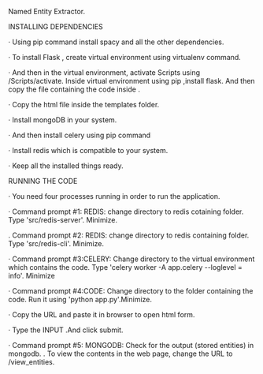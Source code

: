 Named Entity Extractor.

INSTALLING DEPENDENCIES


·       Using pip command install spacy and all the other dependencies.

·       To install Flask , create virtual environment using virtualenv command.

·       And then in the virtual environment, activate Scripts using <env>/Scripts/activate. Inside virtual environment using         pip ,install flask. And then copy the file containing the code inside <env>.
  
·       Copy the html file inside the templates folder.

·       Install mongoDB in your system.

·       And then install celery using pip command

·       Install redis which is compatible to your system.

·       Keep all the installed things ready.

  
  RUNNING THE CODE
  
  
· You need four processes running in order to run the application.

· Command prompt #1: REDIS: change directory to redis cotaining folder. Type 'src/redis-server'. Minimize.

. Command prompt #2: REDIS: change directory to redis containing folder. Type 'src/redis-cli'. Minimize.

· Command prompt #3:CELERY: Change directory to the virtual environment which contains the code. Type 'celery worker -A         app.celery --loglevel = info'. Minimize

· Command prompt #4:CODE: Change directory to the folder containing the code. Run it using 'python app.py'.Minimize.

· Copy the URL and paste it in browser to open html form.

· Type the INPUT .And click submit.

· Command prompt #5: MONGODB: Check for the output (stored entities) in mongodb.
. To view the contents in the web page, change the URL to  /view_entities.
